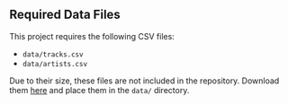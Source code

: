 ## Required Data Files

This project requires the following CSV files:
- `data/tracks.csv`
- `data/artists.csv`

Due to their size, these files are not included in the repository. Download them [here](link-to-files) and place them in the `data/` directory.
